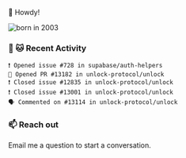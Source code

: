 👋 Howdy!

![born in 2003](https://img.shields.io/badge/last%20major%20release-2003-success)

### 🧶 🐱 Recent Activity

```
❗️ Opened issue #728 in supabase/auth-helpers
💪 Opened PR #13182 in unlock-protocol/unlock
❗️ Closed issue #12835 in unlock-protocol/unlock
❗️ Closed issue #13001 in unlock-protocol/unlock
🗣 Commented on #13114 in unlock-protocol/unlock
```

### 📫 Reach out

Email me a question to start a conversation.
